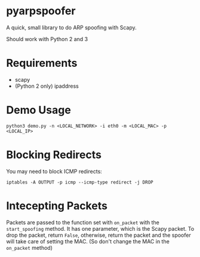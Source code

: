 # pyarpspoofer

A quick, small library to do ARP spoofing with Scapy.

Should work with Python 2 and 3

# Requirements

* scapy
* (Python 2 only) ipaddress

# Demo Usage 

```
python3 demo.py -n <LOCAL_NETWORK> -i eth0 -m <LOCAL_MAC> -p <LOCAL_IP>
```

# Blocking Redirects

You may need to block ICMP redirects:
```
iptables -A OUTPUT -p icmp --icmp-type redirect -j DROP
```

# Intecepting Packets

Packets are passed to the function set with `on_packet` with the `start_spoofing` method. It has one parameter, which is the Scapy packet. To drop the packet, return `False`, otherwise, return the packet and the spoofer will take care of setting the MAC. (So don't change the MAC in the `on_packet` method)